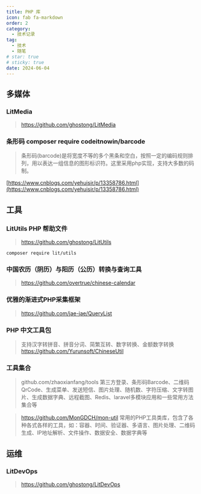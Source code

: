 ```yaml
---
title: PHP 库
icon: fab fa-markdown
order: 2
category:
  - 技术记录
tag:
  - 技术
  - 随笔
# star: true
# sticky: true
date: 2024-06-04
---
```


## 多媒体
### LitMedia
> https://github.com/ghostong/LitMedia

### 条形码 composer require codeitnowin/barcode
> 条形码(barcode)是将宽度不等的多个黑条和空白，按照一定的编码规则排列，用以表达一组信息的图形标识符。这里采用php实现，支持大多数的码制。

[https://www.cnblogs.com/yehuisir/p/13358786.html](https://www.cnblogs.com/yehuisir/p/13358786.html)

## 工具
### LitUtils PHP 帮助文件 
> https://github.com/ghostong/LitUtils
```
composer require lit/utils
```

###  中国农历（阴历）与阳历（公历）转换与查询工具
> https://github.com/overtrue/chinese-calendar

### 优雅的渐进式PHP采集框架
> https://github.com/jae-jae/QueryList

### PHP 中文工具包
> 支持汉字转拼音、拼音分词、简繁互转、数字转换、金额数字转换
> https://github.com/Yurunsoft/ChineseUtil

### 工具集合
> github.com/zhaoxianfang/tools
> 第三方登录、条形码Barcode、二维码QrCode、生成菜单、发送短信、图片处理、随机数、字符压缩、文字转图片、生成数据字典、远程截图、Redis、laravel多模块应用和一些常用方法集合等

> https://github.com/MonGDCH/mon-util
> 常用的PHP工具类库，包含了各种各式各样的工具，如：容器、时间、验证器、多语言、图片处理、二维码生成、IP地址解析、文件操作、数据安全、数据字典等

## 运维
### LitDevOps
> https://github.com/ghostong/LitDevOps